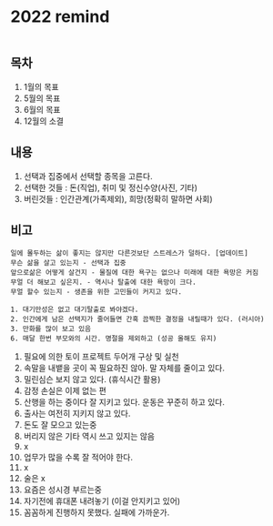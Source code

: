 # 2022 remind
 
```text
```

## 목차

1. 1월의 목표
2. 5월의 목표
3. 6월의 목표
4. 12월의 소결

## 내용

1. 선택과 집중에서 선택할 종목을 고른다.
2. 선택한 것들 : 돈(직업), 취미 및 정신수양(사진, 기타)
3. 버린것들 : 인간관계(가족제외), 희망(정확히 말하면 사회)

## 비고

```text
일에 몰두하는 삶이 좋지는 않지만 다른것보단 스트레스가 덜하다. [업데이트]
무슨 삶을 살고 있는지 - 선택과 집중
앞으로삶은 어떻게 살건지 - 물질에 대한 욕구는 없으나 미래에 대한 욕망은 커짐
무얼 더 해보고 싶은지. - 역시나 탈출에 대한 욕망이 크다.
무얼 할수 있는지 - 생존을 위한 고민들이 커지고 있다.

1. 대기만성은 없고 대기탈출로 봐야겠다.
2. 인간에게 남은 선택지가 줄어들면 간혹 끔찍한 결정을 내릴때가 있다. (러시아)
3. 만화를 많이 보고 있음
6. 매달 한번 부모와의 시간. 명절을 제외하고 (성공 올해도 유지)

```

1. 필요에 의한 토이 프로젝트 두어개 구상 및 실천
2. 속말을 내뱉을 곳이 꼭 필요하진 않아. 말 자체를 줄이고 있다.
3. 밀린심슨 보지 않고 있다. (휴식시간 활용)
4. 감정 손실은 이제 없는 편
5. 산행을 하는 중이다 잘 지키고 있다. 운동은 꾸준히 하고 있다.
6. 출사는 여전히 지키지 않고 있다.
7. 돈도 잘 모으고 있는중
8. 버리지 않은 기타 역시 쓰고 있지는 않음
9. x
10. 업무가 많을 수록 잘 적어야 한다.
11. x
12. 술은 x
13. 요즘은 성시경 부르는중
14. 자기전에 휴대폰 내려놓기 (이걸 안지키고 있어)
15. 꼼꼼하게 진행하지 못했다. 실패에 가까운가.